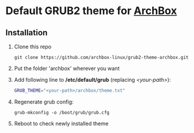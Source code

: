 # Default GRUB2 theme for [ArchBox](http://archbox-linux.github.io/)

## Installation

1. Clone this repo
   ```
   git clone https://github.com/archbox-linux/grub2-theme-archbox.git
   ```

2. Put the folder 'archbox' wherever you want

3. Add following line to **/etc/default/grub** (replacing *\<your-path\>*): 
   ```bash
   GRUB_THEME="<your-path>/archbox/theme.txt"
   ```

4. Regenerate grub config:
   ```
   grub-mkconfig -o /boot/grub/grub.cfg
   ```

5. Reboot to check newly installed theme
